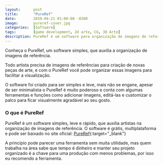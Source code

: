 ```yaml
---
layout:      post
title:       "PureRef"
date:        2019-04-21 01:00:00 -0300
image:       pureref-cover.jpg
categories:  [Software]
tags:        [game development, 2d arte, CG, 3D Arte]
description: PureRef é um software para organização de imagens de referência. Todo artista precisa de referências para criação de novas peças de arte, e com o PureRef você pode organizar essas imagens para melhorar a visualização.
---
```


Conheça o PureRef, um software simples, que auxilia a organização de imagens de referência.

Todo artista precisa de imagens de referências para criação de novas peças de arte, e com o PureRef você pode organizar essas imagens para facilitar a visualização.

O software foi criado para ser simples e leve, mais não se engane, apesar de ser minimalista o PureRef é muito poderoso e conta com algumas ferramentas e funções como adicionar imagens, editá-las e customizar o palco para ficar visualmente agradável ao seu gosto.

<script async src="//pagead2.googlesyndication.com/pagead/js/adsbygoogle.js"></script>
<ins class="adsbygoogle"
     style="display:block; text-align:center;"
     data-ad-layout="in-article"
     data-ad-format="fluid"
     data-ad-client="ca-pub-6962200783353455"
     data-ad-slot="2866622444"></ins>
<script>
     (adsbygoogle = window.adsbygoogle || []).push({});
</script>

### O que é PureRef

PureRef é um software simples, leve e rápido, que auxilia artistas na organização de imagens de referência.
O software é grátis, multiplataforma e pode ser baixado no site oficial: [PureRef](https://www.pureref.com/){:target="_blank"}

A princípio pode parecer uma ferramenta sem muita utilidade, mas quem trabalha na área sabe que tempo é dinheiro e manter seu projeto organizado é a chave para uma produção com menos problemas, por isso eu recomendo a ferramenta.






